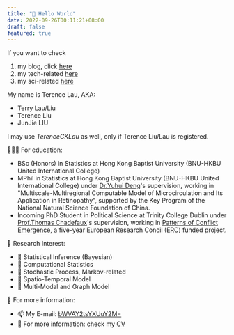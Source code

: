 ```yaml
---
title: "👋 Hello World"
date: 2022-09-26T00:11:21+08:00
draft: false
featured: true
---
```


If you want to check 

1. my blog, click [here](/post/)
2. my tech-related [here](/post/tech/)
3. my sci-related [here](/post/sci/)

<!--more-->

My name is Terence Lau, AKA:

- Terry Lau/Liu
- Terence Liu
- JunJie LIU

I may use *TerenceCKLau* as well, only if Terence Liu/Lau is registered.

👨🏿‍🏫 For education:
* BSc (Honors) in Statistics at Hong Kong Baptist University (BNU-HKBU United International College) 
* MPhil in Statistics at Hong Kong Baptist University (BNU-HKBU United International College) under [Dr.Yuhui Deng](https://staff.uic.edu.cn/ivandeng/en)'s supervision, working in "Multiscale-Multiregional Computable Model of Microcirculation and Its Application in Retinopathy", supported by the Key Program of the National Natural Science Foundation of China.
* Incoming PhD Student in Political Science at Trinity College Dublin under [Prof.Thomas Chadefaux](https://chadefaux.github.io/)'s supervision, working in [Patterns of Conflict Emergence](https://paceconflictlab.wixsite.com/conflict-research-la), a five-year European Research Concil (ERC) funded project.

🔭 Research Interest:
* 🚩 Statistical Inference (Bayesian)
* 🚩 Computational Statistics
* 🚩 Stochastic Process, Markov-related
* 🚩 Spatio-Temporal Model
* 🚩 Multi-Modal and Graph Model 

🫡 For more information: 
- 📫 My E-mail: [bWVAY2tsYXUuY2M=](mailto:bWVAY2tsYXUuY2M=)
- 📃 For more information: check my [CV](/doc/cv.pdf)
